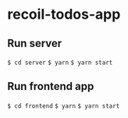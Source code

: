 # recoil-todos-app

## Run server
`$ cd server`
`$ yarn`
`$ yarn start`

## Run frontend app
`$ cd frontend`
`$ yarn`
`$ yarn start`
